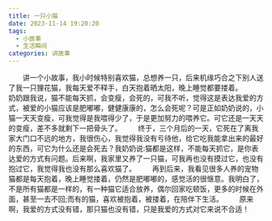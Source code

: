 ```yaml
---
title: 一只小猫
date: 2023-11-14 19:20:20
tags:
  - 小故事
  - 生活瞬间
categories: 讲故事
---
```

&ensp;&ensp;&ensp;&ensp;讲一个小故事，我小时候特别喜欢猫，总想养一只，后来机缘巧合之下别人送了我一只狸花猫，我每天爱不释手，白天抱着晒太阳，晚上睡觉都要搂着。
&ensp;&ensp;&ensp;&ensp;奶奶跟我说，猫不能每天抓，会变瘦，会死的，可我不听，觉得这是表达我爱的方式，被爱的小猫应该是肥嘟嘟，健健康康的，怎么会死呢？可是正如奶奶说的，小猫一天天变瘦，可我觉得是我喂得少了，于是更加努力的喂养它。可它还是一天天的变瘦，差不多就剩下一把骨头了。
&ensp;&ensp;&ensp;&ensp;终于，三个月后的一天，它死在了离我家大门口不远的地方，我很伤心，我觉得我没有亏待他，给它吃我能拿出来的最好的东西，可它为什么还是会死去？我奶奶说:猫都是这样，不能每天抓它，是你表达爱的方式有问题。后来啊，我家里又养了一只猫，可我再也没有摸过它，也没有抱过它，我觉得我也没有那么喜欢猫了。
&ensp;&ensp;&ensp;&ensp;再到后来，我看见很多人养的宠物猫都是每天抱着，晚上睡觉搂着，仍然是肥嘟嘟的，感觉活的很惬意。我明白了，不是所有猫都是一样的，有一种猫它适合放养，偶尔回家吃顿饭，更多的时候在外面，甚至一去不回;而有的猫，喜欢被抱着，被搂着，在陪伴下生活。
&ensp;&ensp;&ensp;&ensp;原来啊，我爱的方式没有错，那只猫也没有错，只是我爱的方式对它来说不合适！
